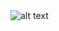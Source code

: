 <img src="https://i.ibb.co.com/Sw5wx1h/screencapture-icy-tales-client-vercel-app-2024-11-14-20-22-57.png" alt="alt text" width="" />
